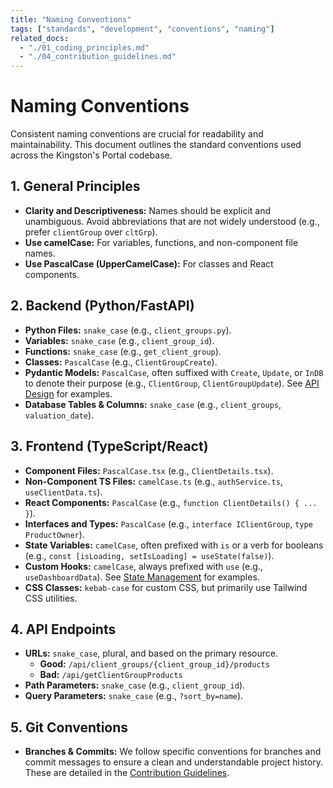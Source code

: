 ```yaml
---
title: "Naming Conventions"
tags: ["standards", "development", "conventions", "naming"]
related_docs:
  - "./01_coding_principles.md"
  - "./04_contribution_guidelines.md"
---
```

# Naming Conventions

Consistent naming conventions are crucial for readability and maintainability. This document outlines the standard conventions used across the Kingston's Portal codebase.

## 1. General Principles

- **Clarity and Descriptiveness:** Names should be explicit and unambiguous. Avoid abbreviations that are not widely understood (e.g., prefer `clientGroup` over `cltGrp`).
- **Use camelCase:** For variables, functions, and non-component file names.
- **Use PascalCase (UpperCamelCase):** For classes and React components.

## 2. Backend (Python/FastAPI)

- **Python Files:** `snake_case` (e.g., `client_groups.py`).
- **Variables:** `snake_case` (e.g., `client_group_id`).
- **Functions:** `snake_case` (e.g., `get_client_group`).
- **Classes:** `PascalCase` (e.g., `ClientGroupCreate`).
- **Pydantic Models:** `PascalCase`, often suffixed with `Create`, `Update`, or `InDB` to denote their purpose (e.g., `ClientGroup`, `ClientGroupUpdate`). See [API Design](../3_architecture/04_api_design.md) for examples.
- **Database Tables & Columns:** `snake_case` (e.g., `client_groups`, `valuation_date`).

## 3. Frontend (TypeScript/React)

- **Component Files:** `PascalCase.tsx` (e.g., `ClientDetails.tsx`).
- **Non-Component TS Files:** `camelCase.ts` (e.g., `authService.ts`, `useClientData.ts`).
- **React Components:** `PascalCase` (e.g., `function ClientDetails() { ... }`).
- **Interfaces and Types:** `PascalCase` (e.g., `interface IClientGroup`, `type ProductOwner`).
- **State Variables:** `camelCase`, often prefixed with `is` or a verb for booleans (e.g., `const [isLoading, setIsLoading] = useState(false)`).
- **Custom Hooks:** `camelCase`, always prefixed with `use` (e.g., `useDashboardData`). See [State Management](../5_frontend_guide/02_state_management.md) for examples.
- **CSS Classes:** `kebab-case` for custom CSS, but primarily use Tailwind CSS utilities.

## 4. API Endpoints

- **URLs:** `snake_case`, plural, and based on the primary resource.
  - **Good:** `/api/client_groups/{client_group_id}/products`
  - **Bad:** `/api/getClientGroupProducts`
- **Path Parameters:** `snake_case` (e.g., `client_group_id`).
- **Query Parameters:** `snake_case` (e.g., `?sort_by=name`).

## 5. Git Conventions

- **Branches & Commits:** We follow specific conventions for branches and commit messages to ensure a clean and understandable project history. These are detailed in the [Contribution Guidelines](./04_contribution_guidelines.md). 